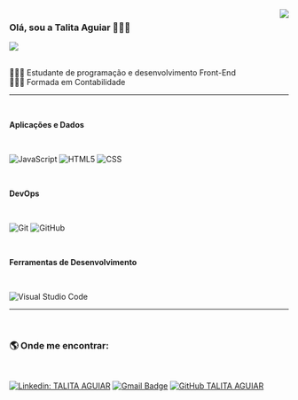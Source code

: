<img align='right' src="https://github-readme-stats.vercel.app/api?username=aguiartalita&show_icons=true&title_color=9ca3e1&text_color=060606&icon_color=5d6492&bg_color=e5e5e5&cache_seconds=2300">

 ### Olá, sou a Talita Aguiar 👩🏽‍🦱


<img src="https://img.shields.io/static/v1?label=Overview&message=TALITAAGUIAR&color=e5e5e5&style=for-the-badge&logo=GitHub">

<br/>
<br/>

<p>

🧑🏽‍💻  Estudante de programação e desenvolvimento Front-End<br/>
🧑🏽‍🎓  Formada em Contabilidade

</p>
<hr>
<br/>

**Aplicações e Dados**
  
  <br/>

  ![JavaScript](https://img.shields.io/badge/-JavaScript-333333?style=flat&logo=javascript)
  ![HTML5](https://img.shields.io/badge/-HTML5-333333?style=flat&logo=HTML5)
  ![CSS](https://img.shields.io/badge/-CSS-333333?style=flat&logo=CSS3&logoColor=1572B6)
  
  <br/>

**DevOps**

<br/>


  ![Git](https://img.shields.io/badge/-Git-333333?style=flat&logo=git)
  ![GitHub](https://img.shields.io/badge/-GitHub-333333?style=flat&logo=github)

<br/>

**Ferramentas de Desenvolvimento**

<br/>

  ![Visual Studio Code](https://img.shields.io/badge/-Visual%20Studio%20Code-333333?style=flat&logo=visual-studio-code&logoColor=007ACC)

<hr>

<br/>

<h3> 🌎  Onde me encontrar: </h3>

<br/> 

[![Linkedin: TALITA AGUIAR](https://img.shields.io/badge/-TALITAAGUIAR-blue?style=flat-square&logo=Linkedin&logoColor=white&link=https://www.linkedin.com/in/talita-aguiar/)](https://www.linkedin.com/in/talita-aguiar/)
[![Gmail Badge](https://img.shields.io/badge/-aguiar.talita@outlook.com-006bed?style=flat-square&logo=Gmail&logoColor=white&link=mailto:aguiar.talita@outlook.com)](mailto:aguiar.talita@outlook.com)
[![GitHub TALITA AGUIAR]( https://img.shields.io/github/followers/VanessaSwerts?label=follow&style=social)](https://github.com/aguiartalita)
